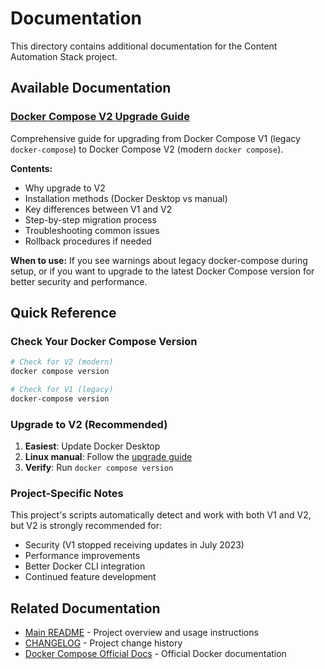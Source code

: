 # Documentation

This directory contains additional documentation for the Content Automation Stack project.

## Available Documentation

### [Docker Compose V2 Upgrade Guide](docker-compose-v2-upgrade.md)
Comprehensive guide for upgrading from Docker Compose V1 (legacy `docker-compose`) to Docker Compose V2 (modern `docker compose`).

**Contents:**
- Why upgrade to V2
- Installation methods (Docker Desktop vs manual)
- Key differences between V1 and V2
- Step-by-step migration process
- Troubleshooting common issues
- Rollback procedures if needed

**When to use:** If you see warnings about legacy docker-compose during setup, or if you want to upgrade to the latest Docker Compose version for better security and performance.

## Quick Reference

### Check Your Docker Compose Version
```bash
# Check for V2 (modern)
docker compose version

# Check for V1 (legacy)
docker-compose version
```

### Upgrade to V2 (Recommended)
1. **Easiest**: Update Docker Desktop
2. **Linux manual**: Follow the [upgrade guide](docker-compose-v2-upgrade.md)
3. **Verify**: Run `docker compose version`

### Project-Specific Notes

This project's scripts automatically detect and work with both V1 and V2, but V2 is strongly recommended for:
- Security (V1 stopped receiving updates in July 2023)
- Performance improvements
- Better Docker CLI integration
- Continued feature development

## Related Documentation

- [Main README](../README.md) - Project overview and usage instructions
- [CHANGELOG](../CHANGELOG.md) - Project change history
- [Docker Compose Official Docs](https://docs.docker.com/compose/) - Official Docker documentation
